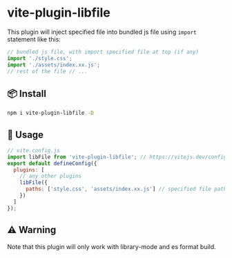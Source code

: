 # vite-plugin-libfile

This plugin will inject specified file into bundled js file using `import` statement like this:

```js
// bundled js file, with import specified file at top (if any) 
import './style.css'; 
import './assets/index.xx.js'; 
// rest of the file // ...
```

## 📦 Install

```bash
npm i vite-plugin-libfile -D
```

## 🚗 Usage

```js
// vite.config.js 
import libFile from 'vite-plugin-libfile'; // https://vitejs.dev/config/ 
export default defineConfig({ 
  plugins: [ 
    // any other plugins 
    libFile({
      paths: ['style.css', 'assets/index.xx.js'] // specified file path
    }) 
  ]
});
```

## ⚠️ Warning

Note that this plugin will only work with library-mode and es format build.
